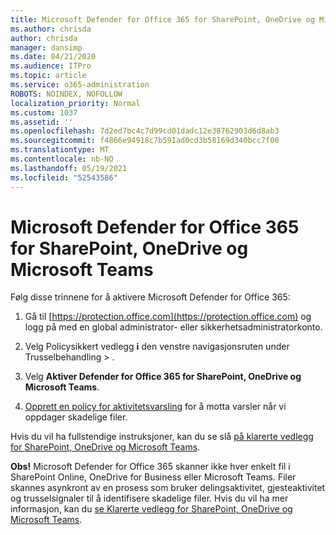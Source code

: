 ```yaml
---
title: Microsoft Defender for Office 365 for SharePoint, OneDrive og Microsoft Teams
ms.author: chrisda
author: chrisda
manager: dansimp
ms.date: 04/21/2020
ms.audience: ITPro
ms.topic: article
ms.service: o365-administration
ROBOTS: NOINDEX, NOFOLLOW
localization_priority: Normal
ms.custom: 1037
ms.assetid: ''
ms.openlocfilehash: 7d2ed7bc4c7d99cd01dadc12e38762903d6d8ab3
ms.sourcegitcommit: f4866e94918c7b591ad0cd3b58169d340bcc7f00
ms.translationtype: MT
ms.contentlocale: nb-NO
ms.lasthandoff: 05/19/2021
ms.locfileid: "52543586"
---
```

# <a name="microsoft-defender-for-office-365-for-sharepoint-onedrive-and-microsoft-teams"></a>Microsoft Defender for Office 365 for SharePoint, OneDrive og Microsoft Teams

Følg disse trinnene for å aktivere Microsoft Defender for Office 365:

1. Gå til [https://protection.office.com](https://protection.office.com) og logg på med en global administrator- eller sikkerhetsadministratorkonto.

2. Velg Policysikkert vedlegg **i** den venstre navigasjonsruten under Trusselbehandling  \> .

3. Velg **Aktiver Defender for Office 365 for SharePoint, OneDrive og Microsoft Teams**.

4. [Opprett en policy for aktivitetsvarsling](/microsoft-365/compliance/create-activity-alerts) for å motta varsler når vi oppdager skadelige filer.

Hvis du vil ha fullstendige instruksjoner, kan du se slå [på klarerte vedlegg for SharePoint, OneDrive og Microsoft Teams](/microsoft-365/security/office-365-security/turn-on-atp-for-spo-odb-and-teams).

**Obs!** Microsoft Defender for Office 365 skanner ikke hver enkelt fil i SharePoint Online, OneDrive for Business eller Microsoft Teams. Filer skannes asynkront av en prosess som bruker delingsaktivitet, gjesteaktivitet og trusselsignaler til å identifisere skadelige filer. Hvis du vil ha mer informasjon, kan du [se Klarerte vedlegg for SharePoint, OneDrive og Microsoft Teams](/microsoft-365/security/office-365-security/atp-for-spo-odb-and-teams).
